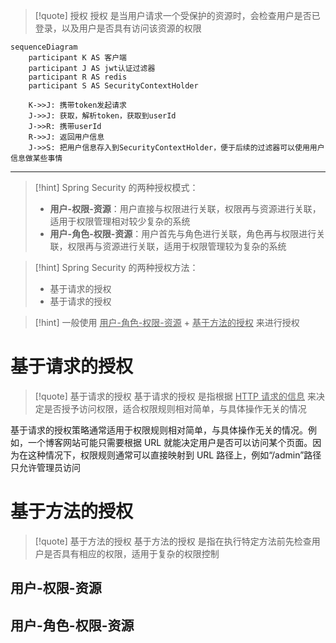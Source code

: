 
>[!quote] 授权
>授权 是当用户请求一个受保护的资源时，会检查用户是否已登录，以及用户是否具有访问该资源的权限

```mermaid
sequenceDiagram
	participant K AS 客户端
	participant J AS jwt认证过滤器
	participant R AS redis
	participant S AS SecurityContextHolder

	K->>J: 携带token发起请求
	J->>J: 获取，解析token，获取到userId
	J->>R: 携带userId
	R->>J: 返回用户信息
	J->>S: 把用户信息存入到SecurityContextHolder，便于后续的过滤器可以使用用户信息做某些事情
```

---

>[!hint] Spring Security 的两种授权模式：
> - **用户-权限-资源**：用户直接与权限进行关联，权限再与资源进行关联，适用于权限管理相对较少复杂的系统
> - **用户-角色-权限-资源**：用户首先与角色进行关联，角色再与权限进行关联，权限再与资源进行关联，适用于权限管理较为复杂的系统

>[!hint] Spring Security 的两种授权方法：
>- 基于请求的授权
>- 基于请求的授权

>[!hint] 一般使用 <u>用户-角色-权限-资源</u> + <u>基于方法的授权</u> 来进行授权

# 基于请求的授权
>[!quote] 基于请求的授权
>基于请求的授权 是指根据 <u>HTTP 请求的信息</u> 来决定是否授予访问权限，适合权限规则相对简单，与具体操作无关的情况

基于请求的授权策略通常适用于权限规则相对简单，与具体操作无关的情况。例如，一个博客网站可能只需要根据 URL 就能决定用户是否可以访问某个页面。因为在这种情况下，权限规则通常可以直接映射到 URL 路径上，例如“/admin”路径只允许管理员访问


# 基于方法的授权
>[!quote] 基于方法的授权
>基于方法的授权 是指在执行特定方法前先检查用户是否具有相应的权限，适用于复杂的权限控制

## 用户-权限-资源




## 用户-角色-权限-资源












